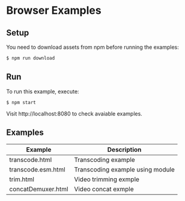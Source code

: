 # Browser Examples

## Setup

You need to download assets from npm before running the examples:

```bash
$ npm run download
```

## Run

To run this example, execute:

```
$ npm start
```

Visit http://localhost:8080 to check avaiable examples.

## Examples

| Example | Description |
| ------- | ----------- |
| transcode.html | Transcoding example |
| transcode.esm.html | Transcoding example using module |
| trim.html | Video trimming exmple |
| concatDemuxer.html | Video concat exmple |
